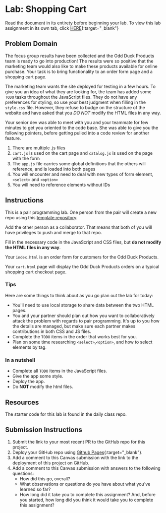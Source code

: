 # Lab: Shopping Cart

Read the document in its entirety before beginning your lab. To view this lab assignment in its own tab, click [HERE](https://codefellows.github.io/code-201-guide/curriculum/class-14/lab/){:target="_blank"}

## Problem Domain

The focus group results have been collected and the Odd Duck Products team is ready to go into production! The results were so positive that the marketing team would also like to make these products available for online purchase. Your task is to bring functionality to an order form page and a shopping cart page.

The marketing team wants the site deployed for testing in a few hours. To give you an idea of what they are looking for, the team has added some `TODO` tasks throughout the JavaScript files. They do not have any preferences for styling, so use your best judgment when filling in the `style.css` file. However, they refuse to budge on the structure of the website and have asked that you *DO NOT* modify the HTML files in any way.

Your senior dev was able to meet with you and your teammate for few minutes to get you oriented to the code base. She was able to give you the following pointers, before getting pulled into a code review for another feature.

1. There are multiple .js files
1. `cart.js` is used on the cart page and `catalog.js` is used on the page with the form
1. The `app.js` file carries some global definitions that the others will reference, and is loaded into both pages
1. You will encounter and need to deal with new types of form element, `<select>` and `<option>`
1. You will need to reference elements without IDs

## Instructions

This is a pair programming lab. One person from the pair will create a new repo using this [template repository](https://github.com/codefellows/201-lab-14).

Add the other person as a collaborator. That means that both of you will have privileges to push and merge to that repo.

Fill in the necessary code in the JavaScript and CSS files, but **do not modify the HTML files in any way**.

Your `index.html` is an order form for customers for the Odd Duck Products.

Your `cart.html` page will display the Odd Duck Products orders on a typical shopping cart checkout page.

### Tips

Here are some things to think about as you go plan out the lab for today:

- You'll need to use local storage to share data between the two HTML pages.
- You and your partner should plan out how you want to collaboratively attack the problem with regards to pair programming. It's up to you how the details are managed, but make sure each partner makes contributions in both CSS and JS files.
- Complete the `TODO` items in the order that works best for you.
- Plan on some time researching `<select>`,`<option>`, and how to select elements by tag.

### In a nutshell

- Complete all `TODO` items in the JavaScript files.
- Give the app some style.
- Deploy the app.
- Do ****NOT**** modify the html files.

## Resources

The starter code for this lab is found in the daily class repo.

## Submission Instructions

1. Submit the link to your most recent PR to the GitHub repo for this project.
1. Deploy your GitHub repo using [Github Pages](https://docs.github.com/en/pages/getting-started-with-github-pages/creating-a-github-pages-site#creating-your-site){:target="_blank"}.
1. Add a comment to this Canvas submission with the link to the deployment of this project on GitHub.
1. Add a comment to this Canvas submission with answers to the following questions:
    - How did this go, overall?
    - What observations or questions do you have about what you've learned so far?
    - How long did it take you to complete this assignment? And, before you started, how long did you think it would take you to complete this assignment?
